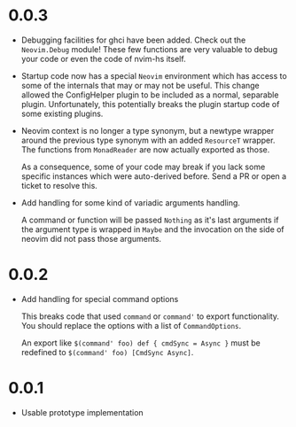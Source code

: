 # 0.0.3

* Debugging facilities for ghci have been added. Check out the
  `Neovim.Debug` module! These few functions are very valuable to debug your
  code or even the code of nvim-hs itself.

* Startup code now has a special `Neovim` environment which has access to
  some of the internals that may or may not be useful. This change allowed
  the ConfigHelper plugin to be included as a normal, separable plugin.
  Unfortunately, this potentially breaks the plugin startup code of some
  existing plugins.

* Neovim context is no longer a type synonym, but a newtype wrapper around
  the previous type synonym with an added `ResourceT` wrapper. The functions
  from `MonadReader` are now actually exported as those.

  As a consequence, some of your code may break if you lack some specific
  instances which were auto-derived before. Send a PR or open a ticket to
  resolve this.

* Add handling for some kind of variadic arguments handling.

  A command or function will be passed `Nothing` as it's
  last arguments if the argument type is wrapped in `Maybe`
  and the invocation on the side of neovim did not pass those
  arguments.

# 0.0.2

* Add handling for special command options

  This breaks code that used `command` or `command'` to export
  functionality. You should replace the options with a list
  of `CommandOptions`.

  An export like `$(command' foo) def { cmdSync = Async }` must be redefined
  to `$(command' foo) [CmdSync Async]`.

# 0.0.1

* Usable prototype implementation
